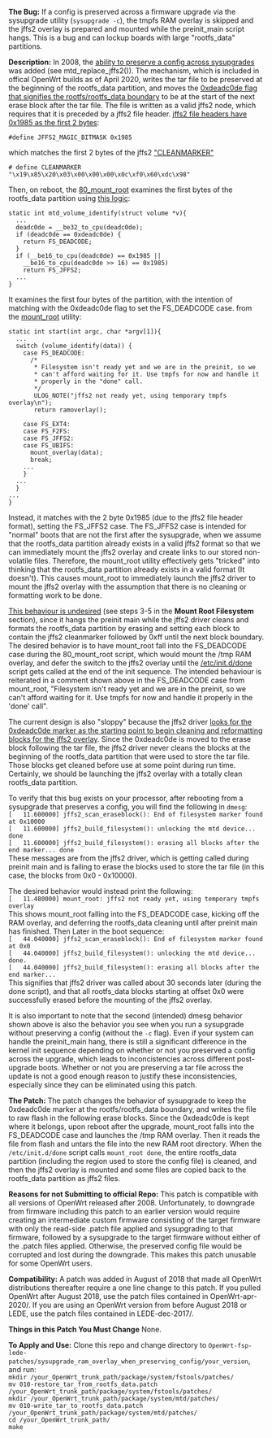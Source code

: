 **The Bug:** If a config is preserved across a firmware upgrade via the sysupgrade utility (`sysupgrade -c`), the tmpfs RAM overlay is skipped and the jffs2 overlay is prepared and mounted while the preinit_main script hangs. This is a bug and can lockup boards with large "rootfs_data" partitions. 

**Description:** In 2008, the [ability to preserve a config across sysupgrades](https://github.com/bmork/OpenWrt/blob/master/package/system/mtd/src/jffs2.c) was added (see mtd_replace_jffs2()). The mechanism, which is included in offical OpenWrt builds as of April 2020, writes the tar file to be preserved at the beginning of the rootfs_data partition, and moves the [0xdeadc0de flag that signifies the rootfs/rootfs_data boundary](https://openwrt.org/docs/techref/filesystems) to be at the start of the next erase block after the tar file. The file is written as a valid jffs2 node, which requires that it is preceded by a jffs2 file header. [jffs2 file headers have 0x1985 as the first 2 bytes](https://github.com/torvalds/linux/blob/master/include/uapi/linux/jffs2.h):

`#define JFFS2_MAGIC_BITMASK 0x1985`

which matches the first 2 bytes of the jffs2 ["CLEANMARKER"](https://github.com/m-labs/openwrt-milkymist/blob/master/package/mtd/src/jffs2.c) 

`# define CLEANMARKER "\x19\x85\x20\x03\x00\x00\x00\x0c\xf0\x60\xdc\x98"`

Then, on reboot, the [80_mount_root](https://github.com/openwrt/openwrt/blob/master/package/base-files/files/lib/preinit/80_mount_root) examines the first bytes of the rootfs_data partition using [this logic](https://lxr.openwrt.org/source/fstools/libfstools/mtd.c):
```
static int mtd_volume_identify(struct volume *v){
  ...
  deadc0de = __be32_to_cpu(deadc0de);
  if (deadc0de == 0xdeadc0de) {
    return FS_DEADCODE;
  } 
  if (__be16_to_cpu(deadc0de) == 0x1985 ||
    __be16_to_cpu(deadc0de >> 16) == 0x1985)
    return FS_JFFS2;
  ...
}
```

It examines the first four bytes of the partition, with the intention of matching with the 0xdeadc0de flag to set the FS_DEADCODE case. from the [mount_root](https://git.openwrt.org/?p=project/fstools.git;a=blob;f=mount_root.c) utility:
```
static int start(int argc, char *argv[1]){
  ...
  switch (volume_identify(data)) {
    case FS_DEADCODE:
      /*
       * Filesystem isn't ready yet and we are in the preinit, so we
       * can't afford waiting for it. Use tmpfs for now and handle it
       * properly in the "done" call.
       */
       ULOG_NOTE("jffs2 not ready yet, using temporary tmpfs overlay\n");
       return ramoverlay();         
                 
    case FS_EXT4:
    case FS_F2FS:
    case FS_JFFS2:
    case FS_UBIFS:
      mount_overlay(data);
      break;
    ...
    }
  ...
  }
...
}
```

Instead, it matches with the 2 byte 0x1985 (due to the jffs2 file header format), setting the FS_JFFS2 case. The FS_JFFS2 case is intended for "normal" boots that are not the first after the sysupgrade, when we assume that the rootfs_data partition already exists in a valid jffs2 format so that we can immediately mount the jffs2 overlay and create links to our stored non-volatile files. Therefore, the mount_root utility effectively gets "tricked" into thinking that the rootfs_data partition already exists in a valid format (It doesn't). This causes mount_root to immediately launch the jffs2 driver to mount the jffs2 overlay with the assumption that there is no cleaning or formatting work to be done.

[This behaviour is undesired](https://openwrt.org/docs/techref/preinit_mount) (see steps 3-5 in the **Mount Root Filesystem** section), since it hangs the preinit main while the jffs2 driver cleans and formats the rootfs_data partition by erasing and setting each block to contain the jffs2 cleanmarker followed by 0xff until the next block boundary.
The desired behavior is to have mount_root fall into the FS_DEADCODE case during the 80_mount_root script, which would mount the /tmp RAM overlay, and defer the switch to the jffs2 overlay until the [/etc/init.d/done](https://github.com/openwrt/openwrt/blob/master/package/base-files/files/etc/init.d/done) script gets called at the end of the init sequence. The intended behaviour is reiterated in a comment shown above in the FS_DEADCODE case from mount_root, "Filesystem isn't ready yet and we are in the preinit, so we can't afford waiting for it. Use tmpfs for now and handle it properly in the 'done' call".

The current design is also "sloppy" because the jffs2 driver [looks for the 0xdeadc0de marker as the starting point to begin cleaning and reformatting blocks for the jffs2 overlay](https://github.com/openwrt-mirror/openwrt/blob/master/target/linux/generic/patches-3.18/532-jffs2_eofdetect.patch). Since the 0xdeadc0de is moved to the erase block following the tar file, the jffs2 driver never cleans the blocks at the beginning of the rootfs_data partition that were used to store the tar file. Those blocks get cleaned before use at some point during run time. Certainly, we should be launching the jffs2 overlay with a totally clean rootfs_data partition.

To verify that this bug exists on your processor, after rebooting from a sysupgrade that preserves a config, you will find the following in `dmesg`:<br/>
`[   11.600000] jffs2_scan_eraseblock(): End of filesystem marker found at 0x10000`<br/>
`[   11.600000] jffs2_build_filesystem(): unlocking the mtd device... done`<br/>
`[   11.600000] jffs2_build_filesystem(): erasing all blocks after the end marker... done`<br/>
These messages are from the jffs2 driver, which is getting called during preinit main and is failing to erase the blocks used to store the tar file (in this case, the blocks from 0x0 - 0x10000).

The desired behavior would instead print the following: <br/>
`[   11.480000] mount_root: jffs2 not ready yet, using temporary tmpfs overlay`<br/>
This shows mount_root falling into the FS_DEADCODE case, kicking off the RAM overlay, and deferring the rootfs_data cleaning until after preinit main has finished. Then Later in the boot sequence:<br/>
`[   44.040000] jffs2_scan_eraseblock(): End of filesystem marker found at 0x0`<br/>
`[   44.040000] jffs2_build_filesystem(): unlocking the mtd device... done.`<br/>
`[   44.040000] jffs2_build_filesystem(): erasing all blocks after the end marker...`<br/>
This signifies that jffs2 driver was called about 30 seconds later (during the done script), and that all rootfs_data blocks starting at offset 0x0 were successfully erased before the mounting of the jffs2 overlay.

It is also important to note that the second (intended) dmesg behavior shown above is also the behavior you see when you run a sysupgrade without preserving a config (without the `-c` flag). Even if your system can handle the preinit_main hang, there is still a significant difference in the kernel init sequence depending on whether or not you preserved a config across the upgrade, which leads to inconcistencies across different post-upgrade boots. Whether or not you are preserving a tar file across the update is not a good enough reason to justify these inconsistencies, especially since they can be eliminated using this patch.

**The Patch:** The patch changes the behavior of sysupgrade to keep the 0xdeadc0de marker at the rootfs/rootfs_data boundary, and writes the file to raw flash in the following erase blocks. Since the 0xdeadc0de is kept where it belongs, upon reboot after the upgrade, mount_root falls into the FS_DEADCODE case and launches the /tmp RAM overlay. Then it reads the file from flash and untars the file into the new RAM root directory. When the `/etc/init.d/done` script calls `mount_root done`, the entire rootfs_data partition (including the region used to store the config file) is cleaned, and then the jffs2 overlay is mounted and some files are copied back to the rootfs_data partition as jffs2 files.

**Reasons for not Submitting to official Repo:** This patch is compatible with all versions of OpenWrt released after 2008. Unfortunately, to downgrade from firmware including this patch to an earlier version would require creating an intermediate custom firmware consisting of the target firmware with only the read-side .patch file applied and sysupgrading to that firmware, followed by a sysupgrade to the target firmware without either of the .patch files applied. Otherwise, the preserved config file would be corrupted and lost during the downgrade. This makes this patch unusable for some OpenWrt users.

**Compatibility:** A patch was added in August of 2018 that made all OpenWrt distributions thereafter require a one line change to this patch. If you pulled OpenWrt after August 2018, use the patch files contained in OpenWrt-apr-2020/. If you are using an OpenWrt version from before August 2018 or LEDE, use the patch files contained in LEDE-dec-2017/.

**Things in this Patch You Must Change** None.

**To Apply and Use:** Clone this repo and change directory to `OpenWrt-fsp-lede-patches/sysupgrade_ram_overlay_when_preserving_config/your_version`, and run:<br/>
`mkdir /your_OpenWrt_trunk_path/package/system/fstools/patches/`<br/>
`mv 010-restore_tar_from_rootfs_data.patch /your_OpenWrt_trunk_path/package/system/fstools/patches/`<br/>
`mkdir /your_OpenWrt_trunk_path/package/system/mtd/patches/`<br/>
`mv 010-write_tar_to_rootfs_data.patch /your_OpenWrt_trunk_path/package/system/mtd/patches/`<br/>
`cd /your_OpenWrt_trunk_path/`<br/>
`make`<br/>
